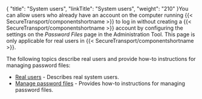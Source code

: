 {
    "title": "System users",
    "linkTitle": "System users",
    "weight": "210"
}You can allow users who already have an account on the computer running {{< SecureTransport/componentshortname  >}} to log in without creating a {{< SecureTransport/componentshortname  >}} account by configuring the settings on the *Password Files* page in the Administration Tool. This page is only applicable for real users in {{< SecureTransport/componentshortname  >}}.

The following topics describe real users and provide how-to instructions for managing password files:

-   [Real users](c_st_real_users) - Describes real system users.
-   [Manage password files](t_st_passwordfiles) - Provides how-to instructions for managing password files.
